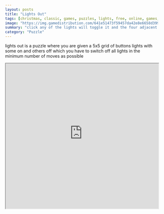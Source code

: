 ```yaml
---
layout: posts
title: "Lights Out"
tags: [christmas, classic, games, puzzles, lights, free, online, games, oyna, game, free, games, play, play, games]
image: "https://img.gamedistribution.com/641e51473f59457da42e8e6658d399c0.jpg"
summary: "click any of the lights will toggle it and the four adjacent lights vertically and horizontally but not diagonally  free online games oyna game free games play play games"
category: "Puzzle"
---
```


lights out is a puzzle where you are given a 5x5 grid of buttons lights with some on and others off which you have to switch off all lights in the minimum number of moves as possible

<iframe width="100%" height="480px;" src="https://html5.gamedistribution.com/641e51473f59457da42e8e6658d399c0/"></iframe>